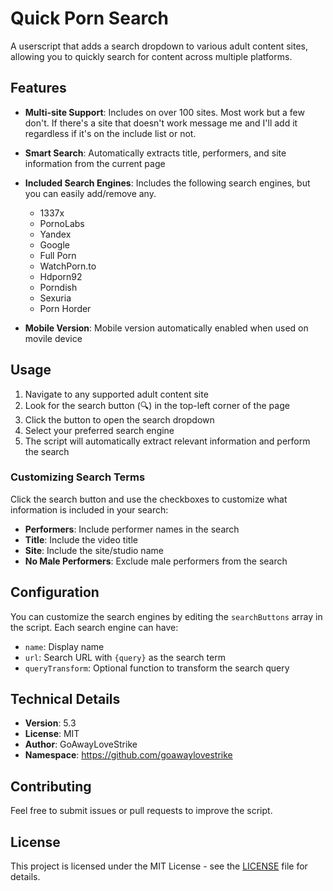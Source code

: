 # Quick Porn Search

A userscript that adds a search dropdown to various adult content sites, allowing you to quickly search for content across multiple platforms.

## Features

- **Multi-site Support**: Includes on over 100 sites. Most work but a few don't. If there's a site that doesn't work message me and I'll add it regardless if it's on the include list or not.

- **Smart Search**: Automatically extracts title, performers, and site information from the current page

- **Included Search Engines**: Includes the following search engines, but you can easily add/remove any.
  - 1337x
  - PornoLabs
  - Yandex
  - Google
  - Full Porn
  - WatchPorn.to
  - Hdporn92
  - Porndish
  - Sexuria
  - Porn Horder

- **Mobile Version**: Mobile version automatically enabled when used on movile device

## Usage

1. Navigate to any supported adult content site
2. Look for the search button (🔍) in the top-left corner of the page
3. Click the button to open the search dropdown
4. Select your preferred search engine
5. The script will automatically extract relevant information and perform the search

### Customizing Search Terms

Click the search button and use the checkboxes to customize what information is included in your search:
- **Performers**: Include performer names in the search
- **Title**: Include the video title
- **Site**: Include the site/studio name
- **No Male Performers**: Exclude male performers from the search


## Configuration

You can customize the search engines by editing the `searchButtons` array in the script. Each search engine can have:
- `name`: Display name
- `url`: Search URL with `{query}` as the search term
- `queryTransform`: Optional function to transform the search query

## Technical Details

- **Version**: 5.3
- **License**: MIT
- **Author**: GoAwayLoveStrike
- **Namespace**: https://github.com/goawaylovestrike

## Contributing

Feel free to submit issues or pull requests to improve the script.

## License

This project is licensed under the MIT License - see the [LICENSE](../LICENSE) file for details.
